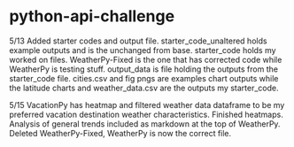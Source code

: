 # python-api-challenge

5/13
Added starter codes and output file. starter_code_unaltered holds example outputs and is the unchanged from base. starter_code holds my worked on files. WeatherPy-Fixed is the
one that has corrected code while WeatherPy is testing stuff. output_data is file holding the outputs from the starter_code file. cities.csv and fig pngs are examples chart outputs while the latitude charts and weather_data.csv are the outputs my starter_code.


5/15
VacationPy has heatmap and filtered weather data dataframe to be my preferred vacation destination weather characteristics.
Finished heatmaps. Analysis of general trends included as markdown at the top of WeatherPy. Deleted WeatherPy-Fixed, WeatherPy is now the correct file.
